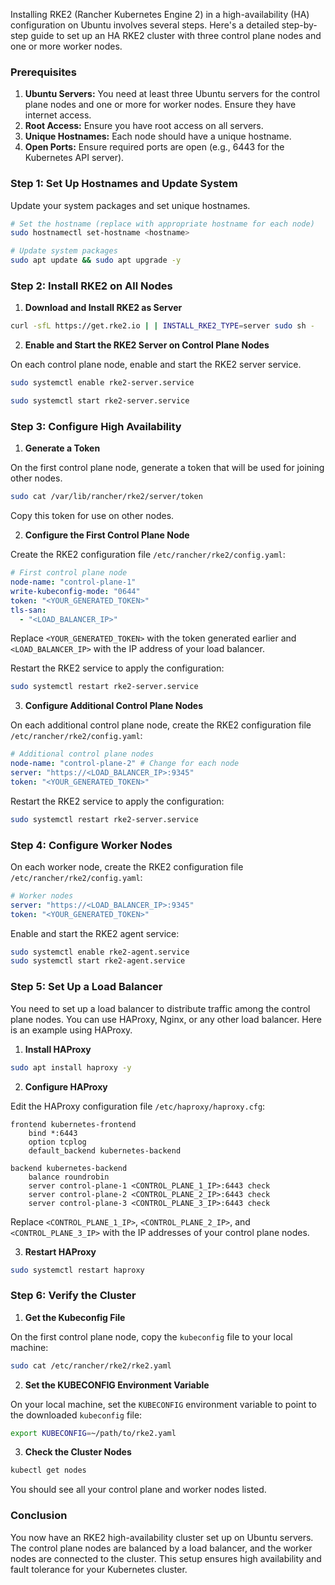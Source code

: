 Installing RKE2 (Rancher Kubernetes Engine 2) in a high-availability (HA) configuration on Ubuntu involves several steps. Here's a detailed step-by-step guide to set up an HA RKE2 cluster with three control plane nodes and one or more worker nodes.

### Prerequisites

1. **Ubuntu Servers:** You need at least three Ubuntu servers for the control plane nodes and one or more for worker nodes. Ensure they have internet access.
2. **Root Access:** Ensure you have root access on all servers.
3. **Unique Hostnames:** Each node should have a unique hostname.
4. **Open Ports:** Ensure required ports are open (e.g., 6443 for the Kubernetes API server).

### Step 1: Set Up Hostnames and Update System

Update your system packages and set unique hostnames.

```sh
# Set the hostname (replace with appropriate hostname for each node)
sudo hostnamectl set-hostname <hostname>

# Update system packages
sudo apt update && sudo apt upgrade -y
```

### Step 2: Install RKE2 on All Nodes

1. **Download and Install RKE2 as Server**

```sh
curl -sfL https://get.rke2.io | | INSTALL_RKE2_TYPE=server sudo sh -
```

2. **Enable and Start the RKE2 Server on Control Plane Nodes**

On each control plane node, enable and start the RKE2 server service.

```sh
sudo systemctl enable rke2-server.service

sudo systemctl start rke2-server.service
```

### Step 3: Configure High Availability

1. **Generate a Token**

On the first control plane node, generate a token that will be used for joining other nodes.

```sh
sudo cat /var/lib/rancher/rke2/server/token
```

Copy this token for use on other nodes.

2. **Configure the First Control Plane Node**

Create the RKE2 configuration file `/etc/rancher/rke2/config.yaml`:

```yaml
# First control plane node
node-name: "control-plane-1"
write-kubeconfig-mode: "0644"
token: "<YOUR_GENERATED_TOKEN>"
tls-san:
  - "<LOAD_BALANCER_IP>"
```

Replace `<YOUR_GENERATED_TOKEN>` with the token generated earlier and `<LOAD_BALANCER_IP>` with the IP address of your load balancer.

Restart the RKE2 service to apply the configuration:

```sh
sudo systemctl restart rke2-server.service
```

3. **Configure Additional Control Plane Nodes**

On each additional control plane node, create the RKE2 configuration file `/etc/rancher/rke2/config.yaml`:

```yaml
# Additional control plane nodes
node-name: "control-plane-2" # Change for each node
server: "https://<LOAD_BALANCER_IP>:9345"
token: "<YOUR_GENERATED_TOKEN>"
```

Restart the RKE2 service to apply the configuration:

```sh
sudo systemctl restart rke2-server.service
```

### Step 4: Configure Worker Nodes

On each worker node, create the RKE2 configuration file `/etc/rancher/rke2/config.yaml`:

```yaml
# Worker nodes
server: "https://<LOAD_BALANCER_IP>:9345"
token: "<YOUR_GENERATED_TOKEN>"
```

Enable and start the RKE2 agent service:

```sh
sudo systemctl enable rke2-agent.service
sudo systemctl start rke2-agent.service
```

### Step 5: Set Up a Load Balancer

You need to set up a load balancer to distribute traffic among the control plane nodes. You can use HAProxy, Nginx, or any other load balancer. Here is an example using HAProxy.

1. **Install HAProxy**

```sh
sudo apt install haproxy -y
```

2. **Configure HAProxy**

Edit the HAProxy configuration file `/etc/haproxy/haproxy.cfg`:

```plaintext
frontend kubernetes-frontend
    bind *:6443
    option tcplog
    default_backend kubernetes-backend

backend kubernetes-backend
    balance roundrobin
    server control-plane-1 <CONTROL_PLANE_1_IP>:6443 check
    server control-plane-2 <CONTROL_PLANE_2_IP>:6443 check
    server control-plane-3 <CONTROL_PLANE_3_IP>:6443 check
```

Replace `<CONTROL_PLANE_1_IP>`, `<CONTROL_PLANE_2_IP>`, and `<CONTROL_PLANE_3_IP>` with the IP addresses of your control plane nodes.

3. **Restart HAProxy**

```sh
sudo systemctl restart haproxy
```

### Step 6: Verify the Cluster

1. **Get the Kubeconfig File**

On the first control plane node, copy the `kubeconfig` file to your local machine:

```sh
sudo cat /etc/rancher/rke2/rke2.yaml
```

2. **Set the KUBECONFIG Environment Variable**

On your local machine, set the `KUBECONFIG` environment variable to point to the downloaded `kubeconfig` file:

```sh
export KUBECONFIG=~/path/to/rke2.yaml
```

3. **Check the Cluster Nodes**

```sh
kubectl get nodes
```

You should see all your control plane and worker nodes listed.

### Conclusion

You now have an RKE2 high-availability cluster set up on Ubuntu servers. The control plane nodes are balanced by a load balancer, and the worker nodes are connected to the cluster. This setup ensures high availability and fault tolerance for your Kubernetes cluster.
